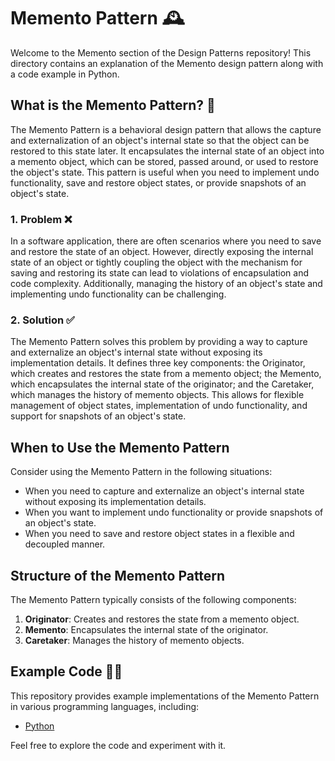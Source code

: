 # Memento Pattern 🕰️

Welcome to the Memento section of the Design Patterns repository! This directory contains an explanation of the Memento design pattern along with a code example in Python.

## What is the Memento Pattern? 🤔

The Memento Pattern is a behavioral design pattern that allows the capture and externalization of an object's internal state so that the object can be restored to this state later. It encapsulates the internal state of an object into a memento object, which can be stored, passed around, or used to restore the object's state. This pattern is useful when you need to implement undo functionality, save and restore object states, or provide snapshots of an object's state.

### 1. Problem ❌

In a software application, there are often scenarios where you need to save and restore the state of an object. However, directly exposing the internal state of an object or tightly coupling the object with the mechanism for saving and restoring its state can lead to violations of encapsulation and code complexity. Additionally, managing the history of an object's state and implementing undo functionality can be challenging.

### 2. Solution ✅

The Memento Pattern solves this problem by providing a way to capture and externalize an object's internal state without exposing its implementation details. It defines three key components: the Originator, which creates and restores the state from a memento object; the Memento, which encapsulates the internal state of the originator; and the Caretaker, which manages the history of memento objects. This allows for flexible management of object states, implementation of undo functionality, and support for snapshots of an object's state.

## When to Use the Memento Pattern

Consider using the Memento Pattern in the following situations:

- When you need to capture and externalize an object's internal state without exposing its implementation details.
- When you want to implement undo functionality or provide snapshots of an object's state.
- When you need to save and restore object states in a flexible and decoupled manner.

## Structure of the Memento Pattern

The Memento Pattern typically consists of the following components:

1. **Originator**: Creates and restores the state from a memento object.
2. **Memento**: Encapsulates the internal state of the originator.
3. **Caretaker**: Manages the history of memento objects.

## Example Code 🧑‍💻

This repository provides example implementations of the Memento Pattern in various programming languages, including:

- [Python](./python-example.py)

Feel free to explore the code and experiment with it.
